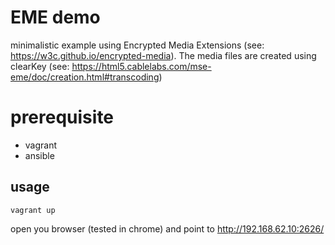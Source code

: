 # EME demo

minimalistic example using Encrypted Media Extensions (see: https://w3c.github.io/encrypted-media). The media files are created using clearKey (see: https://html5.cablelabs.com/mse-eme/doc/creation.html#transcoding)

# prerequisite 

- vagrant
- ansible

## usage

`vagrant up`

open you browser (tested in chrome) and point to http://192.168.62.10:2626/